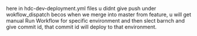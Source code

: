 here in hdc-dev-deployment.yml files u didnt give push under wokflow_dispatch becos when we merge into master from feature, u will get 
manual Run Workflow for specific environment and then slect barnch and give commit id, that commit id will deploy to that environment.
